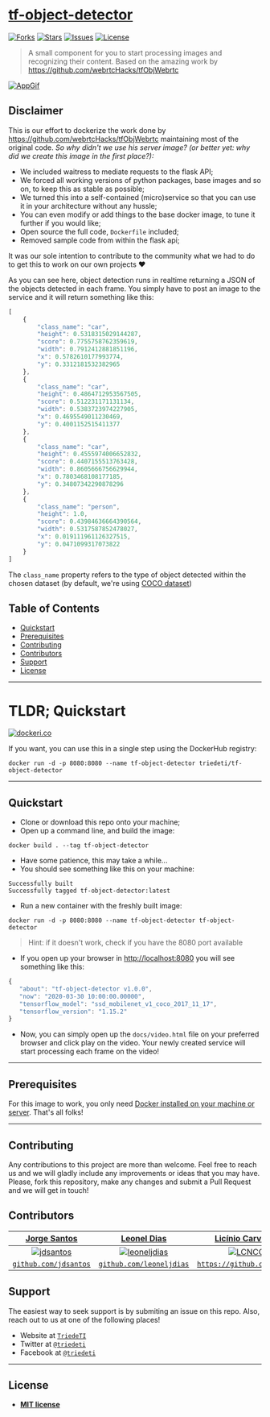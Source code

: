 <a href="https://github.com/triedeti/tf-object-detector">

# tf-object-detector

</a>

[![Forks](https://img.shields.io/github/forks/triedeti/tf-object-detector.svg)](https://github.com/triedeti/tf-object-detector/network/members)
[![Stars](https://img.shields.io/github/stars/triedeti/tf-object-detector.svg)](https://github.com/triedeti/tf-object-detector/stargazers)
[![Issues](https://img.shields.io/github/issues/triedeti/tf-object-detector.svg)](https://github.com/triedeti/tf-object-detector/issues)
[![License](https://img.shields.io/github/license/triedeti/tf-object-detector.svg)](https://github.com/triedeti/tf-object-detector/blob/master/LICENSE)

> A small component for you to start processing images and recognizing their content. Based on the amazing work by https://github.com/webrtcHacks/tfObjWebrtc




[![AppGif](https://github.com/triedeti/tf-object-detector/blob/master/docs/img/object_detector.gif?raw=true)]()

## Disclaimer

This is our effort to dockerize the work done by https://github.com/webrtcHacks/tfObjWebrtc maintaining most of the original code. 
_So why didn't we use his server image? (or better yet: why did we create this image in the first place?):_
 
 - We included waitress to mediate requests to the flask API;
 - We forced all working versions of python packages, base images and so on, to keep this as stable as possible;
 - We turned this into a self-contained (micro)service so that you can use it in your architecture without any hussle;
 - You can even modify or add things to the base docker image, to tune it further if you would like;
 - Open source the full code,  `Dockerfile` included;
 - Removed sample code from within the flask api;

It was our sole intention to contribute to the community what we had to do to get this to work on our own projects :heart: 

As you can see here, object detection runs in realtime returning a JSON of the objects detected in each frame. You simply have to post an image to the service and it will return something like this:

```javascript
[
    {
        "class_name": "car",
        "height": 0.5318315029144287,
        "score": 0.7755758762359619,
        "width": 0.7912412881851196,
        "x": 0.5782610177993774,
        "y": 0.3312181532382965
    },
    {
        "class_name": "car",
        "height": 0.4864712953567505,
        "score": 0.512231171131134,
        "width": 0.5383723974227905,
        "x": 0.4695549011230469,
        "y": 0.4001152515411377
    },
    {
        "class_name": "car",
        "height": 0.4555974006652832,
        "score": 0.4407155513763428,
        "width": 0.8605666756629944,
        "x": 0.7803468108177185,
        "y": 0.34807342290878296
    },
    {
        "class_name": "person",
        "height": 1.0,
        "score": 0.43984636664390564,
        "width": 0.5317587852478027,
        "x": 0.019111961126327515,
        "y": 0.0471099317073822
    }
]
```

The `class_name` property refers to the type of object detected within the chosen dataset (by default, we're using <a href="http://cocodataset.org" target="_blank">COCO dataset</a>)


## Table of Contents

- [Quickstart](#quickstart)
- [Prerequisites](#prerequisites)
- [Contributing](#contributing)
- [Contributors](#contributors)
- [Support](#support)
- [License](#license)

---

# TLDR; Quickstart

[![dockeri.co](https://dockeri.co/image/triedeti/tf-object-detector)](https://hub.docker.com/r/triedeti/tf-object-detector)

If you want, you can use this in a single step using the DockerHub registry:

 ```
 docker run -d -p 8080:8080 --name tf-object-detector triedeti/tf-object-detector
```

---

## Quickstart

 - Clone or download this repo onto your machine;
 - Open up a command line, and build the image:

 ```shell
docker build . --tag tf-object-detector
 ````

 - Have some patience, this may take a while... 
 - You should see something like this on your machine:
 ```shell
 Successfully built 
 Successfully tagged tf-object-detector:latest
 ```
 - Run a new container with the freshly built image:
 ```
 docker run -d -p 8080:8080 --name tf-object-detector tf-object-detector
```
 > Hint: if it doesn't work, check if you have the 8080 port available

 - If you open up your browser in <a href="http://localhost:8080" target="_blank">http://localhost:8080</a> you will see something like this:
 ```javascript
 {
    "about": "tf-object-detector v1.0.0",
    "now": "2020-03-30 10:00:00.00000",
    "tensorflow_model": "ssd_mobilenet_v1_coco_2017_11_17",
    "tensorflow_version": "1.15.2"
}
 ``` 
 - Now, you can simply open up the `docs/video.html` file on your preferred browser and click play on the video. Your newly created service will start processing each frame on the video! 

---

## Prerequisites

For this image to work, you only need <a href="https://docs.docker.com/install/" target="_blank">Docker installed on your machine or server</a>. That's all folks!

---

## Contributing

Any contributions to this project are more than welcome. Feel free to reach us and we will gladly include any improvements or ideas that you may have.
Please, fork this repository, make any changes and submit a Pull Request and we will get in touch!

## Contributors

| <a href="http://jdsantos.github.io" target="_blank">**Jorge Santos**</a> | <a href="https://github.com/leoneljdias" target="_blank">**Leonel Dias**</a> | <a href="https://github.com/LCNCC" target="_blank">**Licínio Carvalho**</a> |
| :---: | :---: | :---: |
| [![jdsantos](https://avatars1.githubusercontent.com/u/1708961?v=3&s=50)](http://jdsantos.github.io)    | [![leoneljdias](https://avatars1.githubusercontent.com/u/4217810?v=3&s=50)](http://fvcproductions.com)    | [![LCNCC](https://avatars1.githubusercontent.com/u/67045620?v=3&s=50)](https://github.com/LCNCC) |  
| <a href="https://github.com/jdsantos" target="_blank">`github.com/jdsantos`</a> | <a href="https://github.com/leoneljdias" target="_blank">`github.com/leoneljdias`</a> | <a href="https://github.com/LCNCC" target="_blank">`https://github.com/LCNCC`</a> |

## Support

The easiest way to seek support is by submiting an issue on this repo.
Also, reach out to us at one of the following places!

- Website at <a href="https://triedeti.pt" target="_blank">`TriedeTI`</a>
- Twitter at <a href="https://twitter.com/TriedeTi" target="_blank">`@triedeti`</a>
- Facebook at <a href="https://facebook.com/triedeti" target="_blank">`@triedeti`</a>

---

## License

- **[MIT license](http://opensource.org/licenses/mit-license.php)**

